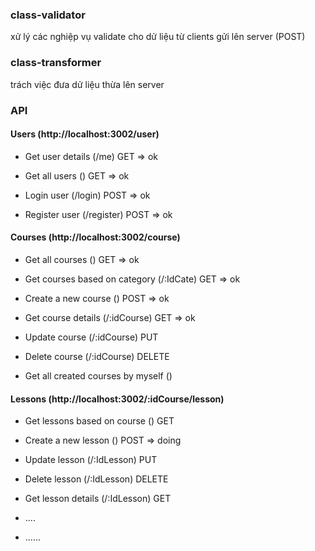 ### class-validator

xử lý các nghiệp vụ validate cho dử liệu từ clients gửi lên server (POST)

### class-transformer

trách việc đưa dử liệu thừa lên server



### API
#### Users (http://localhost:3002/user)

- Get user details (/me) GET => ok

- Get all users () GET => ok

- Login user (/login) POST => ok

- Register user (/register) POST => ok

#### Courses (http://localhost:3002/course)
- Get all courses () GET => ok

- Get courses based on category (/:IdCate) GET => ok

- Create a new course () POST => ok

- Get course details (/:idCourse) GET => ok

- Update course (/:idCourse) PUT

- Delete course (/:idCourse) DELETE

- Get all created courses by myself ()

#### Lessons  (http://localhost:3002/:idCourse/lesson)
- Get lessons based on course () GET

- Create a new lesson () POST => doing

- Update lesson (/:IdLesson) PUT

- Delete lesson (/:IdLesson) DELETE

- Get lesson details (/:IdLesson) GET

- ....

- ......
